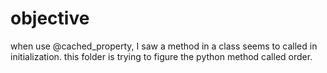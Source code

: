 # objective

when use @cached_property, I saw a method in a class seems to called in initialization.
this folder is trying to figure the python method called order.


